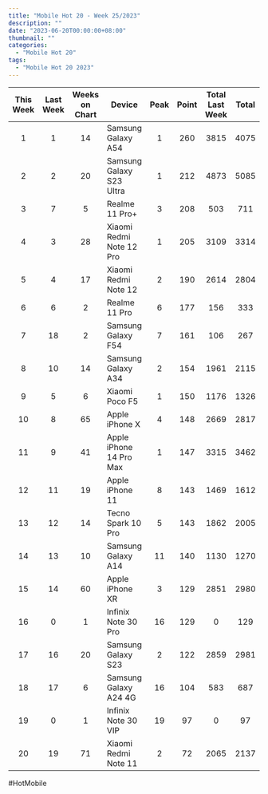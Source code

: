 ```yaml
---
title: "Mobile Hot 20 - Week 25/2023"
description: ""
date: "2023-06-20T00:00:00+08:00"
thumbnail: ""
categories:
  - "Mobile Hot 20"
tags:
  - "Mobile Hot 20 2023"
---
```

<!--more-->
|This Week|Last Week|Weeks on Chart|Device|Peak|Point|Total Last Week|Total|
|:---:|:---:|:---:|---|:---:|:---:|:---:|:---:|
|1|1|14|Samsung Galaxy A54|1|260|3815|4075|
|2|2|20|Samsung Galaxy S23 Ultra|1|212|4873|5085|
|3|7|5|Realme 11 Pro+|3|208|503|711|
|4|3|28|Xiaomi Redmi Note 12 Pro|1|205|3109|3314|
|5|4|17|Xiaomi Redmi Note 12|2|190|2614|2804|
|6|6|2|Realme 11 Pro|6|177|156|333|
|7|18|2|Samsung Galaxy F54|7|161|106|267|
|8|10|14|Samsung Galaxy A34|2|154|1961|2115|
|9|5|6|Xiaomi Poco F5|1|150|1176|1326|
|10|8|65|Apple iPhone X|4|148|2669|2817|
|11|9|41|Apple iPhone 14 Pro Max|1|147|3315|3462|
|12|11|19|Apple iPhone 11|8|143|1469|1612|
|13|12|14|Tecno Spark 10 Pro|5|143|1862|2005|
|14|13|10|Samsung Galaxy A14|11|140|1130|1270|
|15|14|60|Apple iPhone XR|3|129|2851|2980|
|16|0|1|Infinix Note 30 Pro|16|129|0|129|
|17|16|20|Samsung Galaxy S23|2|122|2859|2981|
|18|17|6|Samsung Galaxy A24 4G|16|104|583|687|
|19|0|1|Infinix Note 30 VIP|19|97|0|97|
|20|19|71|Xiaomi Redmi Note 11|2|72|2065|2137|

#HotMobile
